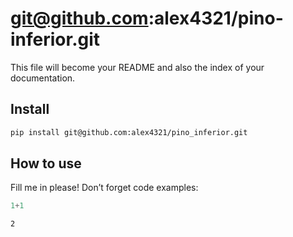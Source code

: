 # git@github.com:alex4321/pino-inferior.git

<!-- WARNING: THIS FILE WAS AUTOGENERATED! DO NOT EDIT! -->

This file will become your README and also the index of your
documentation.

## Install

``` sh
pip install git@github.com:alex4321/pino_inferior.git
```

## How to use

Fill me in please! Don’t forget code examples:

``` python
1+1
```

    2
